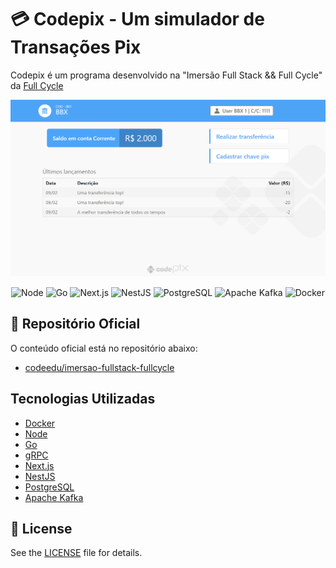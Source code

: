 # 💳 Codepix - Um simulador de Transações Pix

Codepix é um programa desenvolvido na "Imersão Full Stack && Full Cycle" da [Full Cycle](https://www.youtube.com/fullcycle)

<p align="center">
  <img src=".github/home-frontend.png" alt="Bank Interface" />
</p>

<p align="center">
  <img alt="Node" src="https://img.shields.io/badge/-Node.js-44475a?logo=node.js&logoColor=white" />
  <img alt="Go" src="https://img.shields.io/badge/-Go-44475a?logo=go&logoColor=white" />
  <img alt="Next.js" src="https://img.shields.io/badge/-Next.js-44475a?logo=next.js&logoColor=white" />
  <img alt="NestJS" src="https://img.shields.io/badge/-NestJS-44475a?logo=nestjs&logoColor=white" />
  <img alt="PostgreSQL" src="https://img.shields.io/badge/-PostgreSQL-44475a?logo=postgresql&logoColor=white" />
  <img alt="Apache Kafka" src="https://img.shields.io/badge/-Apache Kafka-44475a?logo=apache kafka&logoColor=white" />
  <img alt="Docker" src="https://img.shields.io/badge/-Docker-44475a?logo=docker&logoColor=white" />
</p>

## 📂 Repositório Oficial

O conteúdo oficial está no repositório abaixo:
- [codeedu/imersao-fullstack-fullcycle](https://github.com/codeedu/imersao-fullstack-fullcycle)

## Tecnologias Utilizadas

* [Docker](https://www.docker.com/)
* [Node](https://nodejs.org/en/)
* [Go](https://golang.org/)
* [gRPC](https://grpc.io/)
* [Next.js](https://nextjs.org/)
* [NestJS](https://nestjs.com/)
* [PostgreSQL](https://www.postgresql.org/)
* [Apache Kafka](https://kafka.apache.org/)

## 📃 License

See the [LICENSE](LICENSE) file for details.
